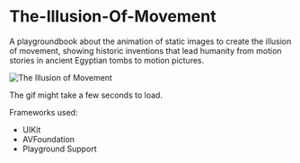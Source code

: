 # The-Illusion-Of-Movement

A playgroundbook about the animation of static images to create the illusion of movement, showing historic inventions that lead humanity from motion stories in ancient Egyptian tombs to motion pictures. 

![The Illusion of Movement](https://github.com/mprecke/The-Illusion-Of-Movement/blob/master/The-Illusion-Of-Movement.gif?raw=true)

The gif might take a few seconds to load.

Frameworks used:
- UIKit
- AVFoundation
- Playground Support
